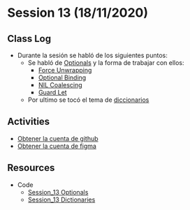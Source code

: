 # Session 13 (18/11/2020)

## Class Log
* Durante la sesión se habló de los siguientes puntos:
  * Se habló de [Optionals](https://developer.apple.com/documentation/swift/optional) y la forma de trabajar con ellos:
    * [Force Unwrapping](https://www.hackingwithswift.com/sixty/10/4/force-unwrapping)
    * [Optional Binding](https://developer.apple.com/documentation/swift/optional)
    * [NIL Coalescing](https://www.hackingwithswift.com/sixty/10/6/nil-coalescing)
    * [Guard Let](https://www.hackingwithswift.com/quick-start/understanding-swift/when-to-use-guard-let-rather-than-if-let)
  * Por ultimo se tocó el tema de [diccionarios](https://developer.apple.com/documentation/swift/dictionary) 

## Activities
* [Obtener la cuenta de github](https://education.github.com/pack)
* [Obtener la cuenta de figma](https://figma.com)

## Resources
* Code
  * [Session_13 Optionals](../resources/Session_13/code/session-13-1.swift)
  * [Session_13 Dictionaries](../resources/Session_13/code/session-13-2.swift)

